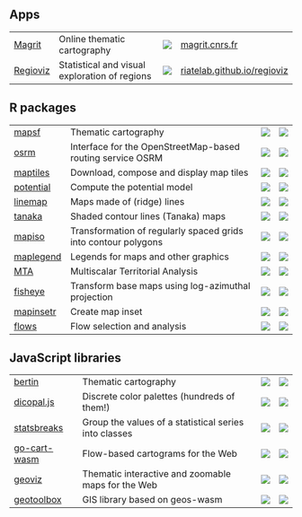 ## Apps

<table>
  <tr>
    <td><a href="https://github.com/riatelab/magrit">Magrit</a></td>
    <td>Online thematic cartography</td>
    <td><img src="https://img.shields.io/github/stars/riatelab/magrit?logo=none"/></td>
    <td><a href="https://magrit.cnrs.fr">magrit.cnrs.fr</a></td>
  </tr>
  <tr>
    <td><a href="https://github.com/riatelab/regioviz">Regioviz</a></td>
    <td>Statistical and visual exploration of regions</td>
    <td><img src="https://img.shields.io/github/stars/riatelab/regioviz?logo=none"/></td>
    <td><a href="https://riatelab.github.io/regioviz/">riatelab.github.io/regioviz</a></td>
  </tr>
</table>

## R packages

<table>
  <tr>
    <td><a href="https://github.com/riatelab/mapsf">mapsf</a></td>
    <td>Thematic cartography</td>
    <td><img src="https://img.shields.io/github/stars/riatelab/mapsf?logo=none"/></td>
    <td><a href="https://cran.r-project.org/package=mapsf"><img src="https://www.r-pkg.org/badges/version-ago/mapsf"/></a></td>
  </tr>
  <tr>
    <td><a href="https://github.com/riatelab/osrm">osrm</a></td>
    <td>Interface for the OpenStreetMap-based routing service OSRM</td>
    <td><img src="https://img.shields.io/github/stars/riatelab/osrm?logo=none"/></td>
    <td><a href="https://cran.r-project.org/package=osrm"><img src="https://www.r-pkg.org/badges/version-ago/osrm"/></a></td>
  </tr>
  <tr>
    <td><a href="https://github.com/riatelab/maptiles">maptiles</a></td>
    <td>Download, compose and display map tiles</td>
    <td><img src="https://img.shields.io/github/stars/riatelab/maptiles?logo=none"/></td>
    <td><a href="https://cran.r-project.org/package=maptiles"><img src="https://www.r-pkg.org/badges/version-ago/maptiles"/></a></td>
  </tr>
  <tr>
    <td><a href="https://github.com/riatelab/potential">potential</a></td>
    <td>Compute the potential model</td>
    <td><img src="https://img.shields.io/github/stars/riatelab/potential?logo=none"/></td>
    <td><a href="https://cran.r-project.org/package=potential"><img src="https://www.r-pkg.org/badges/version-ago/potential"/></a></td>
  </tr>  
  <tr>
    <td><a href="https://github.com/riatelab/linemap">linemap</a></td>
    <td>Maps made of (ridge) lines</td>
    <td><img src="https://img.shields.io/github/stars/riatelab/linemap?logo=none"/></td>
    <td><a href="https://cran.r-project.org/package=linemap"><img src="https://www.r-pkg.org/badges/version-ago/linemap"/></a></td>
  </tr>
  <tr>
    <td><a href="https://github.com/riatelab/tanaka">tanaka</a></td>
    <td>Shaded contour lines (Tanaka) maps</td>
    <td><img src="https://img.shields.io/github/stars/riatelab/tanaka?logo=none"/></td>
    <td><a href="https://cran.r-project.org/package=tanaka"><img src="https://www.r-pkg.org/badges/version-ago/tanaka"/></a></td>
  </tr>
  <tr>
    <td><a href="https://github.com/riatelab/mapiso">mapiso</a></td>
    <td>Transformation of regularly spaced grids into contour polygons</td>
    <td><img src="https://img.shields.io/github/stars/riatelab/mapiso?logo=none"/></td>
    <td><a href="https://cran.r-project.org/package=mapiso"><img src="https://www.r-pkg.org/badges/version-ago/mapiso"/></a></td>
  </tr>
  <tr>
    <td><a href="https://github.com/riatelab/maplegend">maplegend</a></td>
    <td>Legends for maps and other graphics</td>
    <td><img src="https://img.shields.io/github/stars/riatelab/maplegend?logo=none"/></td>
    <td><a href="https://cran.r-project.org/package=maplegend"><img src="https://www.r-pkg.org/badges/version-ago/maplegend"/></a></td>
  </tr>
  <tr>
    <td><a href="https://github.com/riatelab/MTA">MTA</a></td>
    <td>Multiscalar Territorial Analysis</td>
    <td><img src="https://img.shields.io/github/stars/riatelab/MTA?logo=none"/></td>
    <td><a href="https://cran.r-project.org/package=MTA"><img src="https://www.r-pkg.org/badges/version-ago/MTA"/></a></td>
  </tr>
  <tr>
    <td><a href="https://github.com/riatelab/fisheye">fisheye</a></td>
    <td>Transform base maps using log-azimuthal projection</td>
    <td><img src="https://img.shields.io/github/stars/riatelab/fisheye?logo=none"/></td>
    <td><a href="https://cran.r-project.org/package=fisheye"><img src="https://www.r-pkg.org/badges/version-ago/fisheye"/></a></td>
  </tr>
  <tr>
    <td><a href="https://github.com/riatelab/mapinsetr">mapinsetr</a></td>
    <td>Create map inset</td>
    <td><img src="https://img.shields.io/github/stars/riatelab/mapinsetr?logo=none"/></td>
    <td><img src="https://www.r-pkg.org/badges/version-ago/mapinsetr"/></td>
  </tr>
    <tr>
    <td><a href="https://github.com/riatelab/flows">flows</a></td>
    <td>Flow selection and analysis</td>
    <td><img src="https://img.shields.io/github/stars/riatelab/flows?logo=none"/></td>
    <td><img src="https://www.r-pkg.org/badges/version/flows"/></td>
  </tr>

</table>

## JavaScript libraries

<table>
    <tr>
    <td><a href="https://github.com/riatelab/bertin">bertin</a></td>
    <td>Thematic cartography</td>
    <td><img src="https://img.shields.io/github/stars/riatelab/bertin?logo=none"/></td>
    <td><a href="https://www.npmjs.com/package/bertin"><img src="https://img.shields.io/npm/v/bertin?color=green" /></a></td>
  </tr>
  <tr>
    <td><a href="https://github.com/riatelab/dicopal.js">dicopal.js</a></td>
    <td>Discrete color palettes (hundreds of them!)</td>
    <td><img src="https://img.shields.io/github/stars/riatelab/dicopal.js?logo=none"/></td>
    <td><a href="https://www.npmjs.com/package/dicopal"><img src="https://img.shields.io/npm/v/dicopal?color=green" /></a></td>
  </tr>
  <tr>
    <td><a href="https://github.com/riatelab/statsbreaks">statsbreaks</a></td>
    <td>Group the values of a statistical series into classes</td>
    <td><img src="https://img.shields.io/github/stars/riatelab/statsbreaks?logo=none"/></td>
    <td><a href="https://www.npmjs.com/package/statsbreaks"><img src="https://img.shields.io/npm/v/statsbreaks?color=green" /></a></td>
  </tr>
  <tr>
    <td><a href="https://github.com/riatelab/go-cart-wasm">go-cart-wasm</a></td>
    <td>Flow-based cartograms for the Web</td>
    <td><img src="https://img.shields.io/github/stars/riatelab/go-cart-wasm?logo=none"/></td>
    <td><a href="https://www.npmjs.com/package/go-cart-wasm"><img src="https://img.shields.io/npm/v/go-cart-wasm?color=green" /></a></td>
  </tr>
    <tr>
    <td><a href="https://github.com/riatelab/geoviz">geoviz</a></td>
    <td>Thematic interactive and zoomable maps for the Web</td>
    <td><img src="https://img.shields.io/github/stars/riatelab/geoviz?logo=none"/></td>
    <td><a href="https://www.npmjs.com/package/geoviz"><img src="https://img.shields.io/npm/v/geoviz?color=green" /></a></td>
  </tr>
      <tr>
    <td><a href="https://github.com/riatelab/geotoolbox">geotoolbox</a></td>
    <td>GIS library based on geos-wasm</td>
    <td><img src="https://img.shields.io/github/stars/riatelab/geotoolbox?logo=none"/></td>
    <td><a href="https://www.npmjs.com/package/geotoolbox"><img src="https://img.shields.io/npm/v/geotoolbox?color=green" /></a></td>
  </tr>

  
</table>


